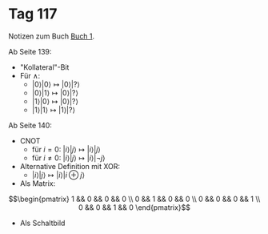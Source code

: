 # Tag 117

Notizen zum Buch [Buch 1](../Buch1.md).

Ab Seite 139:
* "Kollateral"-Bit
* Für $\land$:
  - $|0\rangle |0\rangle \longmapsto |0\rangle |?\rangle$
  - $|0\rangle |1\rangle \longmapsto |0\rangle |?\rangle$
  - $|1\rangle |0\rangle \longmapsto |0\rangle |?\rangle$
  - $|1\rangle |1\rangle \longmapsto |1\rangle |?\rangle$


Ab Seite 140:
* CNOT
  - für $i = 0$: $|i\rangle |j\rangle \longmapsto |i\rangle |j\rangle$
  - für $i \neq 0$: $|i\rangle |j\rangle \longmapsto |i\rangle | \lnot j\rangle$
* Alternative Definition mit XOR:
  - $|i\rangle |j\rangle \longmapsto |i\rangle |i \oplus j\rangle$
* Als Matrix:
```math
\begin{pmatrix}
1 && 0 && 0 && 0 \\
0 && 1 && 0 && 0 \\
0 && 0 && 0 && 1 \\
0 && 0 && 1 && 0
\end{pmatrix}
```
* Als Schaltbild
